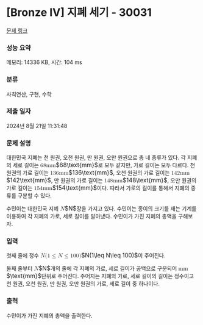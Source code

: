 # [Bronze IV] 지폐 세기 - 30031 

[문제 링크](https://www.acmicpc.net/problem/30031) 

### 성능 요약

메모리: 14336 KB, 시간: 104 ms

### 분류

사칙연산, 구현, 수학

### 제출 일자

2024년 8월 21일 11:31:48

### 문제 설명

<p>대한민국 지폐는 천 원권, 오천 원권, 만 원권, 오만 원권으로 총 네 종류가 있다. 각 지폐의 세로 길이는 <mjx-container class="MathJax" jax="CHTML" style="font-size: 109%; position: relative;"><mjx-math class="MJX-TEX" aria-hidden="true"><mjx-mn class="mjx-n"><mjx-c class="mjx-c36"></mjx-c><mjx-c class="mjx-c38"></mjx-c></mjx-mn><mjx-mtext class="mjx-n"><mjx-c class="mjx-c6D"></mjx-c><mjx-c class="mjx-c6D"></mjx-c></mjx-mtext></mjx-math><mjx-assistive-mml unselectable="on" display="inline"><math xmlns="http://www.w3.org/1998/Math/MathML"><mn>68</mn><mtext>mm</mtext></math></mjx-assistive-mml><span aria-hidden="true" class="no-mathjax mjx-copytext">$68\text{mm}$</span></mjx-container>로 모두 같지만, 가로 길이는 모두 다르다. 천 원권의 가로 길이는 <mjx-container class="MathJax" jax="CHTML" style="font-size: 109%; position: relative;"><mjx-math class="MJX-TEX" aria-hidden="true"><mjx-mn class="mjx-n"><mjx-c class="mjx-c31"></mjx-c><mjx-c class="mjx-c33"></mjx-c><mjx-c class="mjx-c36"></mjx-c></mjx-mn><mjx-mtext class="mjx-n"><mjx-c class="mjx-c6D"></mjx-c><mjx-c class="mjx-c6D"></mjx-c></mjx-mtext></mjx-math><mjx-assistive-mml unselectable="on" display="inline"><math xmlns="http://www.w3.org/1998/Math/MathML"><mn>136</mn><mtext>mm</mtext></math></mjx-assistive-mml><span aria-hidden="true" class="no-mathjax mjx-copytext">$136\text{mm}$</span></mjx-container>, 오천 원권의 가로 길이는 <mjx-container class="MathJax" jax="CHTML" style="font-size: 109%; position: relative;"><mjx-math class="MJX-TEX" aria-hidden="true"><mjx-mn class="mjx-n"><mjx-c class="mjx-c31"></mjx-c><mjx-c class="mjx-c34"></mjx-c><mjx-c class="mjx-c32"></mjx-c></mjx-mn><mjx-mtext class="mjx-n"><mjx-c class="mjx-c6D"></mjx-c><mjx-c class="mjx-c6D"></mjx-c></mjx-mtext></mjx-math><mjx-assistive-mml unselectable="on" display="inline"><math xmlns="http://www.w3.org/1998/Math/MathML"><mn>142</mn><mtext>mm</mtext></math></mjx-assistive-mml><span aria-hidden="true" class="no-mathjax mjx-copytext">$142\text{mm}$</span></mjx-container>, 만 원권의 가로 길이는 <mjx-container class="MathJax" jax="CHTML" style="font-size: 109%; position: relative;"><mjx-math class="MJX-TEX" aria-hidden="true"><mjx-mn class="mjx-n"><mjx-c class="mjx-c31"></mjx-c><mjx-c class="mjx-c34"></mjx-c><mjx-c class="mjx-c38"></mjx-c></mjx-mn><mjx-mtext class="mjx-n"><mjx-c class="mjx-c6D"></mjx-c><mjx-c class="mjx-c6D"></mjx-c></mjx-mtext></mjx-math><mjx-assistive-mml unselectable="on" display="inline"><math xmlns="http://www.w3.org/1998/Math/MathML"><mn>148</mn><mtext>mm</mtext></math></mjx-assistive-mml><span aria-hidden="true" class="no-mathjax mjx-copytext">$148\text{mm}$</span></mjx-container>, 오만 원권의 가로 길이는 <mjx-container class="MathJax" jax="CHTML" style="font-size: 109%; position: relative;"><mjx-math class="MJX-TEX" aria-hidden="true"><mjx-mn class="mjx-n"><mjx-c class="mjx-c31"></mjx-c><mjx-c class="mjx-c35"></mjx-c><mjx-c class="mjx-c34"></mjx-c></mjx-mn><mjx-mtext class="mjx-n"><mjx-c class="mjx-c6D"></mjx-c><mjx-c class="mjx-c6D"></mjx-c></mjx-mtext></mjx-math><mjx-assistive-mml unselectable="on" display="inline"><math xmlns="http://www.w3.org/1998/Math/MathML"><mn>154</mn><mtext>mm</mtext></math></mjx-assistive-mml><span aria-hidden="true" class="no-mathjax mjx-copytext">$154\text{mm}$</span></mjx-container>이다. 따라서 가로의 길이를 통해서 지폐의 종류를 구분할 수 있다.</p>

<p>수민이는 대한민국 지폐 <mjx-container class="MathJax" jax="CHTML" style="font-size: 109%; position: relative;"><mjx-math class="MJX-TEX" aria-hidden="true"><mjx-mi class="mjx-i"><mjx-c class="mjx-c1D441 TEX-I"></mjx-c></mjx-mi></mjx-math><mjx-assistive-mml unselectable="on" display="inline"><math xmlns="http://www.w3.org/1998/Math/MathML"><mi>N</mi></math></mjx-assistive-mml><span aria-hidden="true" class="no-mathjax mjx-copytext">$N$</span></mjx-container>장을 가지고 있다. 수민이는 종이의 크기를 재는 기계를 이용하여 각 지폐의 가로, 세로 길이를 알아냈다. 수민이가 가진 지폐의 총액을 구해보자.</p>

### 입력 

 <p>첫째 줄에 정수 <mjx-container class="MathJax" jax="CHTML" style="font-size: 109%; position: relative;"><mjx-math class="MJX-TEX" aria-hidden="true"><mjx-mi class="mjx-i"><mjx-c class="mjx-c1D441 TEX-I"></mjx-c></mjx-mi><mjx-mo class="mjx-n"><mjx-c class="mjx-c28"></mjx-c></mjx-mo><mjx-mn class="mjx-n"><mjx-c class="mjx-c31"></mjx-c></mjx-mn><mjx-mo class="mjx-n" space="4"><mjx-c class="mjx-c2264"></mjx-c></mjx-mo><mjx-mi class="mjx-i" space="4"><mjx-c class="mjx-c1D441 TEX-I"></mjx-c></mjx-mi><mjx-mo class="mjx-n" space="4"><mjx-c class="mjx-c2264"></mjx-c></mjx-mo><mjx-mn class="mjx-n" space="4"><mjx-c class="mjx-c31"></mjx-c><mjx-c class="mjx-c30"></mjx-c><mjx-c class="mjx-c30"></mjx-c></mjx-mn><mjx-mo class="mjx-n"><mjx-c class="mjx-c29"></mjx-c></mjx-mo></mjx-math><mjx-assistive-mml unselectable="on" display="inline"><math xmlns="http://www.w3.org/1998/Math/MathML"><mi>N</mi><mo stretchy="false">(</mo><mn>1</mn><mo>≤</mo><mi>N</mi><mo>≤</mo><mn>100</mn><mo stretchy="false">)</mo></math></mjx-assistive-mml><span aria-hidden="true" class="no-mathjax mjx-copytext">$N(1\leq N\leq 100)$</span></mjx-container>이 주어진다.</p>

<p>둘째 줄부터 <mjx-container class="MathJax" jax="CHTML" style="font-size: 109%; position: relative;"><mjx-math class="MJX-TEX" aria-hidden="true"><mjx-mi class="mjx-i"><mjx-c class="mjx-c1D441 TEX-I"></mjx-c></mjx-mi></mjx-math><mjx-assistive-mml unselectable="on" display="inline"><math xmlns="http://www.w3.org/1998/Math/MathML"><mi>N</mi></math></mjx-assistive-mml><span aria-hidden="true" class="no-mathjax mjx-copytext">$N$</span></mjx-container>개의 줄에 각 지폐의 가로, 세로 길이가 공백으로 구분되어 <mjx-container class="MathJax" jax="CHTML" style="font-size: 109%; position: relative;"><mjx-math class="MJX-TEX" aria-hidden="true"><mjx-mtext class="mjx-n"><mjx-c class="mjx-c6D"></mjx-c><mjx-c class="mjx-c6D"></mjx-c></mjx-mtext></mjx-math><mjx-assistive-mml unselectable="on" display="inline"><math xmlns="http://www.w3.org/1998/Math/MathML"><mtext>mm</mtext></math></mjx-assistive-mml><span aria-hidden="true" class="no-mathjax mjx-copytext">$\text{mm}$</span></mjx-container>단위로 주어진다. 주어지는 지폐의 가로, 세로 길이의 길이는 정수이고 천 원권, 오천 원권, 만 원권, 오만 원권의 가로, 세로 길이 중 하나이다.</p>

### 출력 

 <p>수민이가 가진 지폐의 총액을 출력한다.</p>

